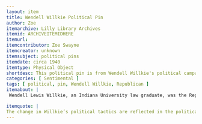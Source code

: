 ```yaml
---
layout: item
title: Wendell Willkie Political Pin
author: Zoe
itemarchive: Lilly Library Archives
itemid: ARCHIVEITEMIDHERE
itemurl:
itemcontributor: Zoe Swayne
itemcreator: unknown
itemsubject: political pins 
itemdate: circa 1940
itemtype: Physical Object
shortdesc: This political pin is from Wendell Willkie's political campaign against Franklin D. Roosevelt in 1940. 
categories: [ Sentimental ]
tags: [ political, pin, Wendell Willkie, Republican ]
itemabout: |
 Wendell Lewis Willkie, an Indiana University law graduate, was the Republican presidential nominee in the 1940 election. During this time, World War II was beginning to concern America and the growth in popularity of globalism was increasing. There was a serious lack of potential candidates in the Republican party that Republican constituents were pleased with, as other potential candidates were too concerned with domestic policy instead of foreign policy. However, Willkie was not as popular as Republicans hoped. He inadvertently presented himself as Franklin Roosevelt, but with a few adjustments. In an effort to win, he changed campaign tactics to attack Roosevelt, which worked well enough to convince Roosevelt to begin campaigning much more heavily. Ultimately, Willkie lost the presidential election to Roosevelt. 

itemquote: |
The change in Willkie’s political tactics are reflected in the political pins that were produced during his campaign. The popularity of the political buttons that ridiculed Roosevelt for running for a third term showed how the population received Willkie’s change in political tactics, as well as what specifically was negative about running for a third term.
---
```

